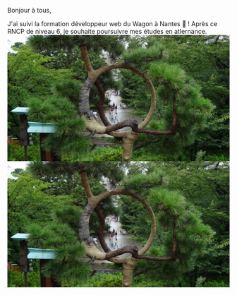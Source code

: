 Bonjour à tous,

J'ai suivi la formation développeur web du Wagon à Nantes :train: !
Après ce RNCP de niveau 6, je souhaite poursuivre mes études en atlernance.
<img align="center" src="https://github.com/Truong-Terence/Truong-Terence/blob/main/img/cover.jpg" alt="drawing" width="600"/>
![Cover](https://github.com/Truong-Terence/Truong-Terence/blob/main/img/cover.jpg)

